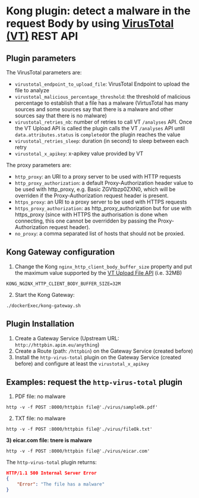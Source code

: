 # Kong plugin: detect a malware in the request Body by using [VirusTotal (VT)](https://virustotal.com) REST API

## Plugin parameters
The VirusTotal parameters are:
- `virustotal_endpoint_to_upload_file`: VirusTotal Endpoint to upload the file to analyze
- `virustotal_malicious_percentage_threshold`: the threshold of malicious percentage to establish that a file has a malware (VirtusTotal has many sources and some sources say that there is a malware and other sources say that there is no malware)
- `virustotal_retries_nb`: number of retries to call VT `/analyses` API. Once the VT Upload API is called the plugin calls the VT `/analyses` API until `data.attributes.status` is `completed`or the plugin reaches the value
- `virustotal_retries_sleep`: duration (in second) to sleep between each retry
- `virustotal_x_apikey`: x-apikey value provided by VT

The proxy parameters are:
- `http_proxy`: an URI to a proxy server to be used with HTTP requests
- `http_proxy_authorization`: a default Proxy-Authorization header value to be used with http_proxy, e.g. Basic ZGVtbzp0ZXN0, which will be overriden if the Proxy-Authorization request header is present.
- `https_proxy`: an URI to a proxy server to be used with HTTPS requests
- `https_proxy_authorization`: as http_proxy_authorization but for use with https_proxy (since with HTTPS the authorisation is done when connecting, this one cannot be overridden by passing the Proxy-Authorization request header).
- `no_proxy`: a comma separated list of hosts that should not be proxied.

## Kong Gateway configuration
1) Change the Kong `nginx_http_client_body_buffer_size` property and put the maximum value supported by the [VT Upload File API](https://developers.virustotal.com/reference/files-scan) (i.e. 32MB)
```shell
KONG_NGINX_HTTP_CLIENT_BODY_BUFFER_SIZE=32M 
```
2) Start the Kong Gateway:
```shell
./dockerExec/kong-gateway.sh
```

## Plugin Installation
1) Create a Gateway Service (Upstream URL: `http://httpbin.apim.eu/anything`)
2) Create a Route (path: `/httpbin`) on the Gateway Service (created before)
3) Install the `http-virus-total` plugin on the Gateway Service (created before) and configure at least the `virustotal_x_apikey`

## Examples: request the `http-virus-total` plugin
1) PDF file: no malware
```shell
http -v -f POST :8000/httpbin file@'./virus/sampleOk.pdf'
```
2) TXT file: no malware
```shell
http -v -f POST :8000/httpbin file@'./virus/fileOk.txt'
```
**3) eicar.com file: tnere is malware**
```shell
http -v -f POST :8000/httpbin file@'./virus/eicar.com'
```
The `http-virus-total` plugin returns:
```json
HTTP/1.1 500 Internal Server Error
{
    "Error": "The file has a malware"
}
```